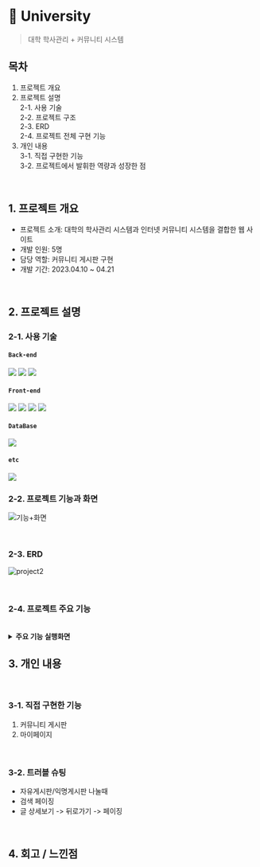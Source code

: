# :pushpin: University
> 대학 학사관리 + 커뮤니티 시스템  

## 목차
1. 프로젝트 개요
2. 프로젝트 설명<br>
	2-1. 사용 기술<br>
    	2-2. 프로젝트 구조<br>
    	2-3. ERD<br>
   	2-4. 프로젝트 전체 구현 기능<br>
3. 개인 내용<br>
	3-1. 직접 구현한 기능<br>
	3-2. 프로젝트에서 발휘한 역량과 성장한 점

<br>

## 1. 프로젝트 개요
- 프로젝트 소개: 대학의 학사관리 시스템과 인터넷 커뮤니티 시스템을 결합한 웹 사이트
- 개발 인원: 5명
- 담당 역할: 커뮤니티 게시판 구현
- 개발 기간: 2023.04.10 ~ 04.21
<br>

## 2. 프로젝트 설명

### 2-1. 사용 기술

#### `Back-end`
<div>
<img src="https://img.shields.io/badge/java-007396?style=for-the-badge&logo=OpenJDK&logoColor=white">
<img src="https://img.shields.io/badge/spring-6DB33F?style=for-the-badge&logo=spring&logoColor=white">
<img src="https://img.shields.io/badge/apache tomcat-F8DC75?style=for-the-badge&logo=apachetomcat&logoColor=white">
</div>

#### `Front-end`
<div>
<img src="https://img.shields.io/badge/html5-E34F26?style=for-the-badge&logo=html5&logoColor=white">
<img src="https://img.shields.io/badge/css-1572B6?style=for-the-badge&logo=css3&logoColor=white">
<img src="https://img.shields.io/badge/javascript-F7DF1E?style=for-the-badge&logo=javascript&logoColor=black">
<img src="https://img.shields.io/badge/jquery-0769AD?style=for-the-badge&logo=jquery&logoColor=white">
</div>

#### `DataBase`
<img src="https://img.shields.io/badge/oracle-F80000?style=for-the-badge&logo=oracle&logoColor=white">

#### `etc`
<img src="https://img.shields.io/badge/eclipse-2C2255?style=for-the-badge&logo=eclipse&logoColor=white">

<br>

### 2-2. 프로젝트 기능과 화면

![기능+화면](https://github.com/ann99934/Hi-University/assets/110450765/6990fcb8-309c-4372-abfa-497dba3be075)

<br>

### 2-3. ERD

![project2](https://github.com/ann99934/Hi-University/assets/110450765/e7e33721-48e6-4da1-9b6d-040e68700b17)

<br>

### 2-4. 프로젝트 주요 기능
<br>
<details>
<summary><b>주요 기능 실행화면</b></summary>
<div markdown="1">

#### 유저

- 학생 로그인
![학생-로그인](https://github.com/ann99934/JSP_2_Project/assets/110450765/0791a41a-eab5-4511-873d-c79bc32c6840)

- 학생 정보 조회, 수정
![학생정보-조회_-수정](https://github.com/ann99934/JSP_2_Project/assets/110450765/2a2abc2c-8330-4cbb-8e37-cb0ff346417b)

- 수강신청, 취소, 내 수강시간표 반영
![수강-신청_-취소_-수강시간표-반영](https://github.com/ann99934/JSP_2_Project/assets/110450765/303c82fe-0b75-4b74-b6b0-a2d0fecd828b)

- 별명 설정
![커뮤니티-별명설정](https://github.com/ann99934/JSP_2_Project/assets/110450765/08bb0ad5-155c-43cb-b819-7db31aad811e)

- 커뮤니티 게시글 작성
![커뮤니티-게시글-작성](https://github.com/ann99934/JSP_2_Project/assets/110450765/7257e51b-a32a-4384-986e-cb7cd84077a0)


- 커뮤니티 게시글 수정, 삭제
![커뮤니티-게시글-수정_-삭제](https://github.com/ann99934/JSP_2_Project/assets/110450765/8f3a1a61-2a1b-451b-897e-249d1be3c0a5)

- 댓글 작성, 삭제
![댓글-등록_-삭제](https://github.com/ann99934/JSP_2_Project/assets/110450765/67b4934b-98a5-4374-9b9f-15aa6c47a929)

- 마이페이지 내 글 조회
![마이페이지-내글-조회](https://github.com/ann99934/JSP_2_Project/assets/110450765/02d1eaae-dace-4b6c-a082-d035ce7cd6a6)


#### 관리자

- 관리자 로그인
![관리자-로그인](https://github.com/ann99934/JSP_2_Project/assets/110450765/b055c659-c204-467e-a0b8-e9720d37f30e)

- 학생 정보 등록
![학생-등록](https://github.com/ann99934/JSP_2_Project/assets/110450765/fd91de59-23b7-4292-98f5-0b387b9a657f)

- 학생 정보 수정, 삭제
![학생수정_-삭제](https://github.com/ann99934/JSP_2_Project/assets/110450765/185979f8-87b9-4ca9-abb3-0565d6b9166b)

- 강의 목록 조회
![수강과목-조회](https://github.com/ann99934/JSP_2_Project/assets/110450765/0312235b-8f6d-4097-8f86-6e695ad98486)

</div>
</details>

## 3. 개인 내용
<br>

### 3-1. 직접 구현한 기능
1. 커뮤니티 게시판
2. 마이페이지
<br>

### 3-2. 트러블 슈팅
- 자유게시판/익명게시판 나눌때
- 검색 페이징
- 글 상세보기 -> 뒤로가기 -> 페이징
<br>


## 4. 회고 / 느낀점
<br>
